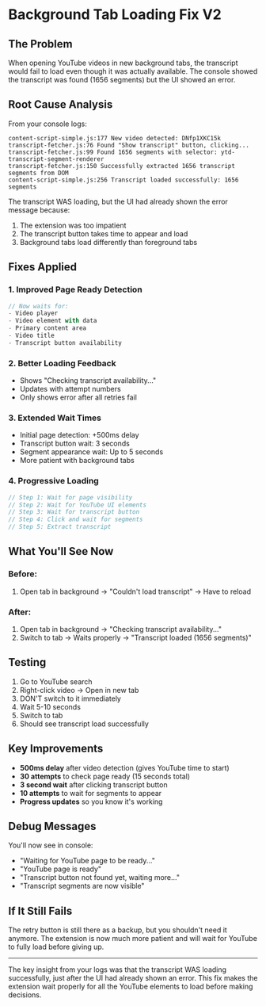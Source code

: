 # Background Tab Loading Fix V2

## The Problem
When opening YouTube videos in new background tabs, the transcript would fail to load even though it was actually available. The console showed the transcript was found (1656 segments) but the UI showed an error.

## Root Cause Analysis
From your console logs:
```
content-script-simple.js:177 New video detected: DNfp1XKC15k
transcript-fetcher.js:76 Found "Show transcript" button, clicking...
transcript-fetcher.js:99 Found 1656 segments with selector: ytd-transcript-segment-renderer
transcript-fetcher.js:150 Successfully extracted 1656 transcript segments from DOM
content-script-simple.js:256 Transcript loaded successfully: 1656 segments
```

The transcript WAS loading, but the UI had already shown the error message because:
1. The extension was too impatient
2. The transcript button takes time to appear and load
3. Background tabs load differently than foreground tabs

## Fixes Applied

### 1. Improved Page Ready Detection
```javascript
// Now waits for:
- Video player
- Video element with data
- Primary content area
- Video title
- Transcript button availability
```

### 2. Better Loading Feedback
- Shows "Checking transcript availability..." 
- Updates with attempt numbers
- Only shows error after all retries fail

### 3. Extended Wait Times
- Initial page detection: +500ms delay
- Transcript button wait: 3 seconds
- Segment appearance wait: Up to 5 seconds
- More patient with background tabs

### 4. Progressive Loading
```javascript
// Step 1: Wait for page visibility
// Step 2: Wait for YouTube UI elements
// Step 3: Wait for transcript button
// Step 4: Click and wait for segments
// Step 5: Extract transcript
```

## What You'll See Now

### Before:
1. Open tab in background → "Couldn't load transcript" → Have to reload

### After:
1. Open tab in background → "Checking transcript availability..."
2. Switch to tab → Waits properly → "Transcript loaded (1656 segments)"

## Testing

1. Go to YouTube search
2. Right-click video → Open in new tab
3. DON'T switch to it immediately
4. Wait 5-10 seconds
5. Switch to tab
6. Should see transcript load successfully

## Key Improvements

- **500ms delay** after video detection (gives YouTube time to start)
- **30 attempts** to check page ready (15 seconds total)
- **3 second wait** after clicking transcript button
- **10 attempts** to wait for segments to appear
- **Progress updates** so you know it's working

## Debug Messages

You'll now see in console:
- "Waiting for YouTube page to be ready..."
- "YouTube page is ready"
- "Transcript button not found yet, waiting more..."
- "Transcript segments are now visible"

## If It Still Fails

The retry button is still there as a backup, but you shouldn't need it anymore. The extension is now much more patient and will wait for YouTube to fully load before giving up.

---

The key insight from your logs was that the transcript WAS loading successfully, just after the UI had already shown an error. This fix makes the extension wait properly for all the YouTube elements to load before making decisions.